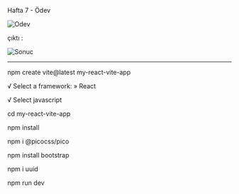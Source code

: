 Hafta 7 - Ödev

![Odev](https://github.com/TkN42/React/assets/29886553/25c069de-4880-48d0-8bc5-c9bfa987891c)



çıktı :

![Sonuc](https://github.com/TkN42/React/assets/29886553/b2fabf92-b2fe-4510-afac-7d7704746a68)



----------------------------------------------------------------


npm create vite@latest my-react-vite-app

√ Select a framework: » React

√ Select javascript

cd my-react-vite-app

npm install

npm i @picocss/pico

npm install bootstrap

npm i uuid

npm run dev

